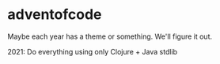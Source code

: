 # adventofcode

Maybe each year has a theme or something. We'll figure it out.

2021: Do everything using only Clojure + Java stdlib
